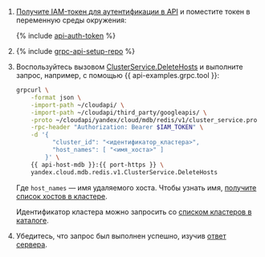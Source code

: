 1. [Получите IAM-токен для аутентификации в API](../../../../managed-redis/api-ref/authentication.md) и поместите токен в переменную среды окружения:

    {% include [api-auth-token](../../api-auth-token.md) %}

1. {% include [grpc-api-setup-repo](../../grpc-api-setup-repo.md) %}

1. Воспользуйтесь вызовом [ClusterService.DeleteHosts](../../../../managed-redis/api-ref/grpc/Cluster/deleteHosts.md) и выполните запрос, например, с помощью {{ api-examples.grpc.tool }}:

    ```bash
    grpcurl \
        -format json \
        -import-path ~/cloudapi/ \
        -import-path ~/cloudapi/third_party/googleapis/ \
        -proto ~/cloudapi/yandex/cloud/mdb/redis/v1/cluster_service.proto \
        -rpc-header "Authorization: Bearer $IAM_TOKEN" \
        -d '{
              "cluster_id": "<идентификатор_кластера>",
              "host_names": [ "<имя_хоста>" ]
            }' \
        {{ api-host-mdb }}:{{ port-https }} \
        yandex.cloud.mdb.redis.v1.ClusterService.DeleteHosts
    ```

    Где `host_names` — имя удаляемого хоста. Чтобы узнать имя, [получите список хостов в кластере](../../../../managed-redis/operations/hosts.md#list).

    Идентификатор кластера можно запросить со [списком кластеров в каталоге](../../../../managed-redis/operations/cluster-list.md#list-clusters).

1. Убедитесь, что запрос был выполнен успешно, изучив [ответ сервера](../../../../managed-redis/api-ref/grpc/Cluster/deleteHosts.md#yandex.cloud.operation.Operation).
